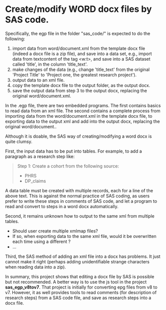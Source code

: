 # Create/modify WORD docx files by SAS code.

Specifically, the egp file in the folder "sas_code/" is expected to do the following:
1. import data from word/document.xml from the template docx file (indeed a docx file is a zip file), and save into a data set, e.g., import data from textcontent of the tag <w:t>, and save into a SAS dataset called 'title', in the column 'title_text'.
2. make changes of the data (e.g., change 'title_text' from the original 'Project Title' to 'Project one, the greatest research project').
3. output data to an xml file.
4. copy the template docx file to the output folder, as the output docx.
5. save the output data from step 3 to the output docx, replacing the original word/document.xml.

In the .egp file, there are two embedded programs. The first contains basics to read data from an xml file. The second contains a complete process from importing data from the word/document.xml in the template docx file, to exporting data to the output xml and add into the output docx, replacing the original word/document..

Although it is doable, the SAS way of creating/modifying a word docx is quite clumsy. 

First, the input data has to be put into tables. For example, to add a paragraph as a research step like:
>Step 1:
>Create a cohort from the following source:
>- PHRS
>- DP_claims

A data table must be created with multiple records, each for a line of the above text. This is against the normal practice of SAS coding, as users prefer to write these steps in comments of SAS code, and let a program to 
read and convert to steps in a word docx automatically.

Second, it remains unknown how to output to the same xml from multiple tables. 
- Should user create multiple xmlmap files? 
- If so, when exporting data to the same xml file, would it be overwritten each time using a different ?
- ...

Third, the SAS method of adding an xml file into a docx has problems. It just cannot make it right (perhaps adding unidentifiable strange characters when reading data into a zip). 

In summary, this project shows that editing a docx file by SAS is possible but not recommended. 
A better way is to use the js tool in the project __sas_egp_v8tov7__. That project is initially for converting epg files from v8 to v7. However, it as well provides tools to read comments (for description of research steps) from a SAS code file, and save as research steps into a docx file.